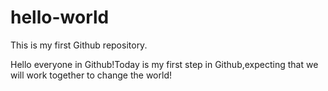 # hello-world
This is my first Github repository.

Hello everyone in Github!Today is my first step in Github,expecting that we will work together to change the world!
